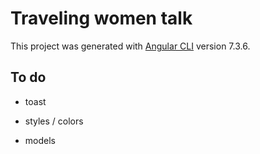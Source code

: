 # Traveling women talk

This project was generated with [Angular CLI](https://github.com/angular/angular-cli) version 7.3.6.

## To do
- toast

- styles / colors

- models
